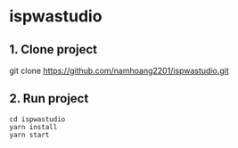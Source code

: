 # ispwastudio

## 1. Clone project

git clone https://github.com/namhoang2201/ispwastudio.git

## 2. Run project
```
cd ispwastudio
yarn install
yarn start
```
